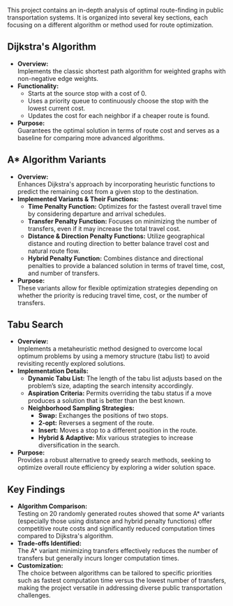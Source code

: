 
This project contains an in-depth analysis of optimal route-finding in public transportation systems. It is organized into several key sections, each focusing on a different algorithm or method used for route optimization.

## Dijkstra's Algorithm
- **Overview:**  
  Implements the classic shortest path algorithm for weighted graphs with non-negative edge weights.
- **Functionality:**  
  - Starts at the source stop with a cost of 0.
  - Uses a priority queue to continuously choose the stop with the lowest current cost.
  - Updates the cost for each neighbor if a cheaper route is found.
- **Purpose:**  
  Guarantees the optimal solution in terms of route cost and serves as a baseline for comparing more advanced algorithms.

## A* Algorithm Variants
- **Overview:**  
  Enhances Dijkstra's approach by incorporating heuristic functions to predict the remaining cost from a given stop to the destination.
- **Implemented Variants & Their Functions:**  
  - **Time Penalty Function:** Optimizes for the fastest overall travel time by considering departure and arrival schedules.  
  - **Transfer Penalty Function:** Focuses on minimizing the number of transfers, even if it may increase the total travel cost.  
  - **Distance & Direction Penalty Functions:** Utilize geographical distance and routing direction to better balance travel cost and natural route flow.  
  - **Hybrid Penalty Function:** Combines distance and directional penalties to provide a balanced solution in terms of travel time, cost, and number of transfers.
- **Purpose:**  
  These variants allow for flexible optimization strategies depending on whether the priority is reducing travel time, cost, or the number of transfers.

## Tabu Search
- **Overview:**  
  Implements a metaheuristic method designed to overcome local optimum problems by using a memory structure (tabu list) to avoid revisiting recently explored solutions.
- **Implementation Details:**  
  - **Dynamic Tabu List:** The length of the tabu list adjusts based on the problem’s size, adapting the search intensity accordingly.
  - **Aspiration Criteria:** Permits overriding the tabu status if a move produces a solution that is better than the best known.
  - **Neighborhood Sampling Strategies:**  
    - **Swap:** Exchanges the positions of two stops.
    - **2-opt:** Reverses a segment of the route.
    - **Insert:** Moves a stop to a different position in the route.
    - **Hybrid & Adaptive:** Mix various strategies to increase diversification in the search.
- **Purpose:**  
  Provides a robust alternative to greedy search methods, seeking to optimize overall route efficiency by exploring a wider solution space.

## Key Findings
- **Algorithm Comparison:**  
  Testing on 20 randomly generated routes showed that some A* variants (especially those using distance and hybrid penalty functions) offer competitive route costs and significantly reduced computation times compared to Dijkstra's algorithm.
- **Trade-offs Identified:**  
  The A* variant minimizing transfers effectively reduces the number of transfers but generally incurs longer computation times.
- **Customization:**  
  The choice between algorithms can be tailored to specific priorities such as fastest computation time versus the lowest number of transfers, making the project versatile in addressing diverse public transportation challenges.
